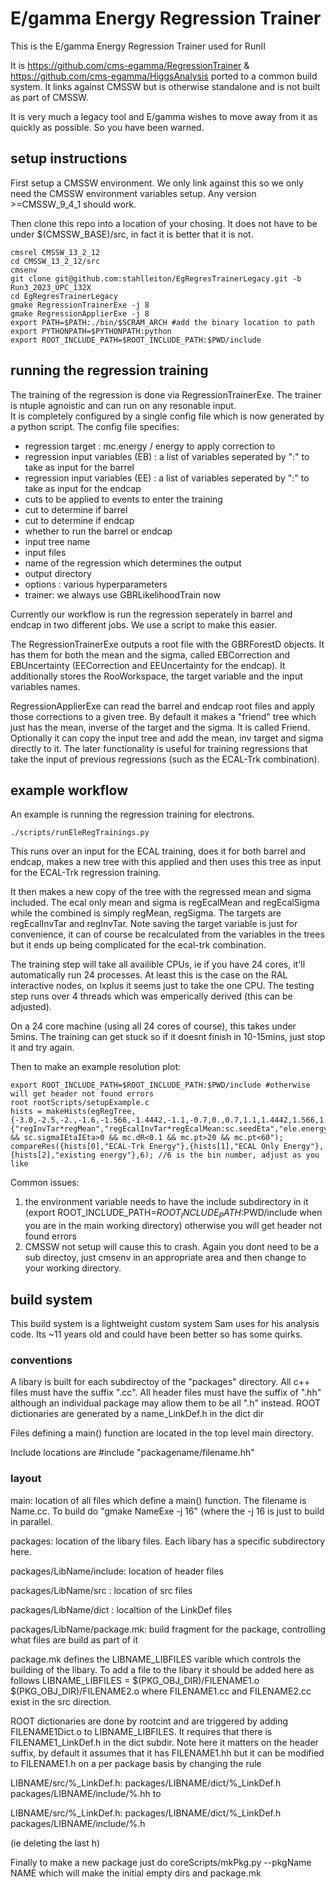 # E/gamma Energy Regression Trainer


This is the E/gamma Energy Regression Trainer used for RunII

It is https://github.com/cms-egamma/RegressionTrainer & https://github.com/cms-egamma/HiggsAnalysis ported to a common build system. It links against CMSSW but is otherwise standalone and is not built as part of CMSSW.

It is very much a legacy tool and E/gamma wishes to move away from it as quickly as possible. So you have been warned.


## setup instructions

First setup a CMSSW environment. We only link against this so we only need the CMSSW environment variables setup. Any version >=CMSSW_9_4_1 should work.

Then clone this repo into a location of your chosing. It does not have to be under $(CMSSW_BASE)/src, in fact it is better that it is not. 
```
cmsrel CMSSW_13_2_12
cd CMSSW_13_2_12/src
cmsenv
git clone git@github.com:stahlleiton/EgRegresTrainerLegacy.git -b Run3_2023_UPC_132X
cd EgRegresTrainerLegacy 
gmake RegressionTrainerExe -j 8
gmake RegressionApplierExe -j 8
export PATH=$PATH:./bin/$SCRAM_ARCH #add the binary location to path
export PYTHONPATH=$PYTHONPATH:python
export ROOT_INCLUDE_PATH=$ROOT_INCLUDE_PATH:$PWD/include
```

## running the regression training
The training of the regression is done via RegressionTrainerExe. 
The trainer is ntuple agnoistic and can run on any resonable input.  
It is completely configured by a single config file which is now generated by a python script. 
The config file specifies:
- regression target : mc.energy / energy to apply correction to
- regression input variables (EB) : a list of variables seperated by ":" to take as input for the barrel
- regression input variables (EE) : a list of variables seperated by ":" to take as input for the endcap
- cuts to be applied to events to enter the training
- cut to determine if barrel
- cut to determine if endcap
- whether to run the barrel or endcap
- input tree name
- input files
- name of the regression which determines the output
- output directory
- options : various hyperparameters 
- trainer: we always use GBRLikelihoodTrain now

Currently our workflow is run the regression seperately in barrel and endcap in two different jobs. We use a script to make this easier. 

The RegressionTrainerExe outputs a root file with the GBRForestD objects. It has them for both the mean and the sigma, called EBCorrection and EBUncertainty (EECorrection and EEUncertainty for the endcap). It additionally stores the RooWorkspace, the target variable and the input variables names. 

RegressionApplierExe can read the barrel and endcap root files and apply those corrections to a given tree. By default it makes a "friend" tree which just has the mean, inverse of the target and the sigma. It is called <treeName>Friend. Optionally it can copy the input tree and add the mean, inv target and sigma directly to it. The later functionality is useful for training regressions that take the input of previous regressions (such as the ECAL-Trk combination).

## example workflow

An example is running the regression training for electrons. 
```
./scripts/runEleRegTrainings.py
```

This runs over an input for the ECAL training, does it for both barrel and endcap, makes a new tree with this applied and then uses this tree as input for the ECAL-Trk regression training. 

It then makes a new copy of the tree with the regressed mean and sigma included. The ecal only mean and sigma is regEcalMean and regEcalSigma while the combined is simply regMean, regSigma. The targets are regEcalInvTar and regInvTar. Note saving the target variable is just for convenience, it can of course be recalculated from the variables in the trees but it ends up being complicated for the ecal-trk combination. 

The training step will take all availible CPUs, ie if you have 24 cores, it'll automatically run 24 processes. At least this is the case on the RAL interactive nodes, on lxplus it seems just to take the one CPU. The testing step runs over 4 threads which was emperically derived (this can be adjusted).

On a 24 core machine (using all 24 cores of course), this takes under 5mins. The training can get stuck so if it doesnt finish in 10-15mins, just stop it and try again. 


Then to make an example resolution plot:
```
export ROOT_INCLUDE_PATH=$ROOT_INCLUDE_PATH:$PWD/include #otherwise will get header not found errors
root rootScripts/setupExample.c
hists = makeHists(egRegTree,{-3.0,-2.5,-2.,-1.6,-1.566,-1.4442,-1.1,-0.7,0.,0.7,1.1,1.4442,1.566,1.6,2.,2.5},150,0,1.5,{"regInvTar*regMean","regEcalInvTar*regEcalMean:sc.seedEta","ele.energy/mc.energy:sc.seedEta"},"mc.energy>0 && sc.sigmaIEtaIEta>0 && mc.dR<0.1 && mc.pt>20 && mc.pt<60");
compareRes({hists[0],"ECAL-Trk Energy"},{hists[1],"ECAL Only Energy"},{hists[2],"existing energy"},6); //6 is the bin number, adjust as you like
```

Common issues:
1) the environment variable needs to have the include subdirectory in it (export ROOT_INCLUDE_PATH=$ROOT_INCLUDE_PATH:$PWD/include  when you are in the main working directory) otherwise you will get header not found errors
2) CMSSW not setup will cause this to crash. Again you dont need to be a sub directoy, just cmsenv in an appropriate area and then change to your working directory.


## build system 

This build system is a lightweight custom system Sam uses for his analysis code. Its ~11 years old and could have been better so has some quirks. 

### conventions
A libary is built for each subdirectoy of the "packages" directory. All c++ files must have the suffix ".cc". All header files must have the suffix of ".hh" although an individual package may allow them to be all ".h" instead. ROOT dictionaries are generated by a name_LinkDef.h in the dict dir

Files defining a main() function are located in the top level main directory. 

Include locations are #include "packagename/filename.hh"

### layout

main: location of all files which define a main() function. The filename is Name.cc. To build do "gmake NameExe -j 16" (where the -j 16 is just to build in parallel.

packages: location of the libary files. Each libary has a specific subdirectory here. 

packages/LibName\/include: location of header files

packages/LibName/src : location of src files

packages/LibName/dict : localtion of the LinkDef files

packages/LibName/package.mk: build fragment for the package, controlling what files are build as part of it

package.mk defines the LIBNAME_LIBFILES varible which controls the building of the libary. To add a file to the libary it should be added here as follows
LIBNAME_LIBFILES = $(PKG_OBJ_DIR)/FILENAME1.o $(PKG_OBJ_DIR)/FILENAME2.o 
where FILENAME1.cc and FILENAME2.cc exist in the src direction.

ROOT dictionaries are done by rootcint and are triggered by adding FILENAME1Dict.o to LIBNAME_LIBFILES. It requires that there is FILENAME1_LinkDef.h in the dict subdir.  Note here it matters on the header suffix, by default it assumes that it has FILENAME1.hh but it can be modified to FILENAME1.h on a per package basis by changing the rule 

LIBNAME/src/%_LinkDef.h: packages/LIBNAME/dict/%_LinkDef.h packages/LIBNAME/include/%.hh   to 

LIBNAME/src/%_LinkDef.h: packages/LIBNAME/dict/%_LinkDef.h packages/LIBNAME/include/%.h 

(ie deleting the last h)

Finally to make a new package just do coreScripts/mkPkg.py --pkgName NAME which will make the initial empty dirs and package.mk







